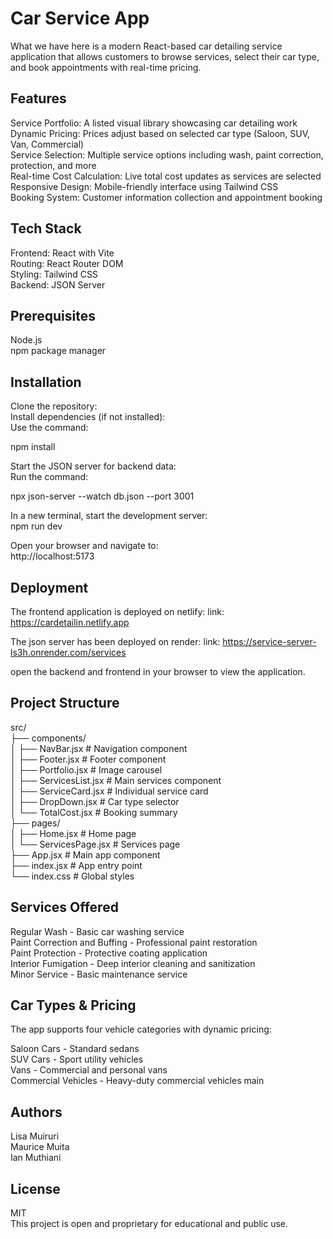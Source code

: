
# Car Service App

What we have here is a modern React-based car detailing service application that allows customers to browse services, select their car type, and book appointments with real-time pricing.

## Features

Service Portfolio: A listed visual library showcasing car detailing work  
Dynamic Pricing: Prices adjust based on selected car type (Saloon, SUV, Van, Commercial)  
Service Selection: Multiple service options including wash, paint correction, protection, and more  
Real-time Cost Calculation: Live total cost updates as services are selected  
Responsive Design: Mobile-friendly interface using Tailwind CSS  
Booking System: Customer information collection and appointment booking

## Tech Stack

Frontend: React with Vite  
Routing: React Router DOM  
Styling: Tailwind CSS  
Backend: JSON Server

## Prerequisites

Node.js  
npm package manager

## Installation

Clone the repository:  
Install dependencies (if not installed):  
Use the command:

npm install

Start the JSON server for backend data:  
Run the command:

npx json-server --watch db.json --port 3001

In a new terminal, start the development server:  
npm run dev

Open your browser and navigate to:  
http://localhost:5173
 
## Deployment

The frontend application is deployed on netlify:
link: https://cardetailin.netlify.app

The json server has been deployed on render:
link: https://service-server-ls3h.onrender.com/services

open the backend and frontend in your browser to view the application.

## Project Structure

src/  
├── components/  
│   ├── NavBar.jsx          # Navigation component  
│   ├── Footer.jsx          # Footer component  
│   ├── Portfolio.jsx       # Image carousel  
│   ├── ServicesList.jsx    # Main services component  
│   ├── ServiceCard.jsx     # Individual service card  
│   ├── DropDown.jsx        # Car type selector  
│   └── TotalCost.jsx       # Booking summary  
├── pages/  
│   ├── Home.jsx            # Home page  
│   └── ServicesPage.jsx    # Services page  
├── App.jsx                 # Main app component  
├── index.jsx              # App entry point  
└── index.css              # Global styles

## Services Offered

Regular Wash - Basic car washing service  
Paint Correction and Buffing - Professional paint restoration  
Paint Protection - Protective coating application  
Interior Fumigation - Deep interior cleaning and sanitization  
Minor Service - Basic maintenance service

## Car Types & Pricing

The app supports four vehicle categories with dynamic pricing:

Saloon Cars - Standard sedans  
SUV Cars - Sport utility vehicles  
Vans - Commercial and personal vans  
Commercial Vehicles - Heavy-duty commercial vehicles
 main

## Authors

Lisa Muiruri  
Maurice Muita  
Ian Muthiani

## License

MIT  
This project is open and proprietary for educational and public use.
 
